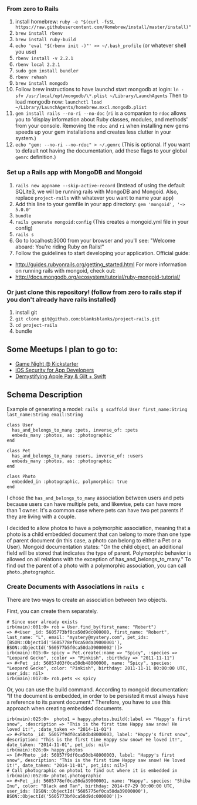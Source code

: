 ### From zero to Rails
1. install homebrew:
`ruby -e "$(curl -fsSL https://raw.githubusercontent.com/Homebrew/install/master/install)"`
2. `brew install rbenv`
3. `brew install ruby-build`
4. `echo 'eval "$(rbenv init -)"' >> ~/.bash_profile` (or whatever shell you use)
5. `rbenv install -v 2.2.1`
6. `rbenv local 2.2.1`
7. `sudo gem install bundler`
8. `rbenv rehash`
9. `brew install mongodb`
10. Follow brew instructions to have launchd start mongodb at login:
    `ln -sfv /usr/local/opt/mongodb/\*.plist ~/Library/LaunchAgents`
Then to load mongodb now:
    `launchctl load ~/Library/LaunchAgents/homebrew.mxcl.mongodb.plist`
11. `gem install rails --no-ri --no-doc` (`ri` is a companion to `rdoc` allows you to 'display information about Ruby classes, modules, and methods' from your console. Removing the `rdoc` and `ri` when installing new gems speeds up your gem installations and creates less clutter in your system.)
12. `echo "gem: --no-ri --no-rdoc" > ~/.gemrc` (This is optional. If you want to default not having the documentation, add these flags to your global `gemrc` definition.)

### Set up a Rails app with MongoDB and Mongoid
1. `rails new appname --skip-active-record` (Instead of using the default SQLite3, we will be running rails with MongoDB and Mongoid. Also, replace `project-rails` with whatever you want to name your app)
2. Add this line to your gemfile in your app directory: `gem 'mongoid', '~> 5.0.0'`
3. `bundle`
4. `rails generate mongoid:config` (This creates a mongoid.yml file in your config)
5. `rails s`
6. Go to localhost:3000 from your browser and you'll see: "Welcome aboard: You're riding Ruby on Rails!"
7. Follow the guidelines to start developing your application. Official guide:
  - http://guides.rubyonrails.org/getting_started.html
For more information on running rails with mongoid, check out:
  - http://docs.mongodb.org/ecosystem/tutorial/ruby-mongoid-tutorial/

### Or just clone this repository! (follow from zero to rails step if you don't already have rails installed)
1. install git
2. `git clone git@github.com:blanksblanks/project-rails.git`
3. `cd project-rails`
4. bundle

## Some Meetups I plan to go to:
- [Game Night @ Kickstarter](http://www.meetup.com/Brooklyn-Swift-Developers/events/225289456/)
- [iOS Security for App Developers](http://www.meetup.com/NYSwift/events/224586428/)
- [Demystifying Apple Pay & Gilt + Swift](http://www.meetup.com/iOSoho/events/221974097/)

## Schema Description

Example of generating a model: `rails g scaffold User first_name:String last_name:String email:String`

```
class User
  has_and_belongs_to_many :pets, inverse_of: :pets
  embeds_many :photos, as: :photographic
end

class Pet
  has_and_belongs_to_many :users, inverse_of: :users
  embeds_many :photos, as: :photographic
end

class Photo
  embedded_in :photographic, polymorphic: true
end
```


I chose the `has_and_belongs_to_many` association between users and pets because users can have multiple pets, and likewise, pets can have more than 1 owner. It's a common case where pets can have two pet parents if they are living with a couple.

I decided to allow photos to have a polymorphic association, meaning that a photo is a child embedded document that can belong to more than one type of parent document (in this case, a photo can belong to either a Pet or a User). Mongoid documentation states: "On the child object, an additional field will be stored that indicates the type of parent. Polymorphic behavior is allowed on all relations with the exception of has_and_belongs_to_many." To find out the parent of a photo with a polymorphic association, you can call `photo.photographic`.

### Create Documents with Associations in `rails c`

There are two ways to create an association between two objects.

First, you can create them separately.

```
# Since user already exists
irb(main):001:0> rob = User.find_by(first_name: "Robert")
=> #<User _id: 5605773bf0ca50d9dc000000, first_name: "Robert", last_name: "L", email: "mystery@mystery.com", pet_ids: [BSON::ObjectId('5605778ef0ca50da39000001'), BSON::ObjectId('560577b5f0ca50da39000002')]>
irb(main):015:0> spicy = Pet.create(:name => "Spicy", :species => "Leopard Gecko", :color => "Pinkish", :birthday => "2011-11-11")
=> #<Pet _id: 56057d03f0ca50db48000000, name: "Spicy", species: "Leopard Gecko", color: "Pinkish", birthday: 2011-11-11 00:00:00 UTC, user_ids: nil>
irb(main):017:0> rob.pets << spicy
```

Or, you can use the build command. According to mongoid documentation: "If the document is embedded, in order to be persisted it must always have a reference to its parent document." Therefore, you have to use this approach when creating embedded documents.

```
irb(main):025:0>  photo1 = happy.photos.build(:label => "Happy's first snow", :description => "This is the first time Happy saw snow! He loved it!", :date_taken => "2014-11-01")
=> #<Photo _id: 56057f9df0ca50db48000003, label: "Happy's first snow", description: "This is the first time Happy saw snow! He loved it!", date_taken: "2014-11-01", pet_ids: nil>
irb(main):026:0> happy.photos
=> [#<Photo _id: 56057f9df0ca50db48000003, label: "Happy's first snow", description: "This is the first time Happy saw snow! He loved it!", date_taken: "2014-11-01", pet_ids: nil>]
# Call photographic on photo1 to find out where it is embedded in
irb(main):052:0> photo1.photographic
=> #<Pet _id: 5605778ef0ca50da39000001, name: "Happy", species: "Shiba Inu", color: "Black and Tan", birthday: 2014-07-29 00:00:00 UTC, user_ids: [BSON::ObjectId('5605775ef0ca50da39000000'), BSON::ObjectId('5605773bf0ca50d9dc000000')]>
```
